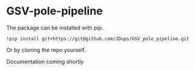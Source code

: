 # GSV-pole-pipeline

The package can be installed with pip.
```
!pip install git+https://git@github.com/JDups/GSV_pole_pipeline.git
```
Or by cloning the repo yourself.



Documentation coming shortly